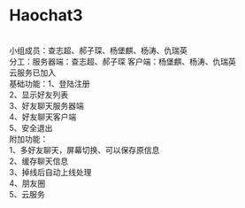 # Haochat3
<br>小组成员：查志超、郝子琛、杨堡麒、杨涛、仇瑞英
<br>分工：服务器端：查志超、郝子琛  客户端：杨堡麒、杨涛、仇瑞英
<br>云服务已加入
<br>基础功能：1、登陆注册
<br>2、显示好友列表
<br>3、好友聊天服务器端
<br>4、好友聊天客户端
<br>5、安全退出
<br>附加功能：
<br>1、多好友聊天，屏幕切换、可以保存原信息
<br>2、缓存聊天信息
<br>3、掉线后自动上线处理
<br>4、朋友圈
<br>5、云服务
